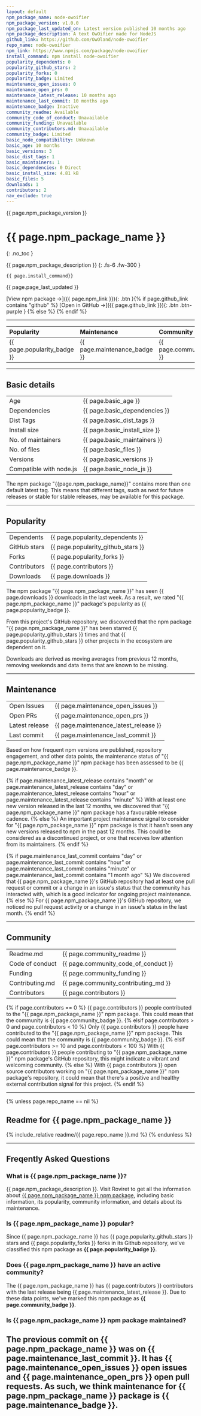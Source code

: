 ```yaml
---
layout: default
npm_package_name: node-owoifier
npm_package_version: v1.0.0
npm_package_last_updated_on: Latest version published 10 months ago
npm_package_description: A text OwOifier made for NodeJS
github_link: https://github.com/OwOland/node-owoifier
repo_name: node-owoifier
npm_link: https://www.npmjs.com/package/node-owoifier
install_command: npm install node-owoifier
popularity_dependents: 0
popularity_github_stars: 2
popularity_forks: 0
popularity_badge: Limited
maintenance_open_issues: 0
maintenance_open_prs: 0
maintenance_latest_release: 10 months ago
maintenance_last_commit: 10 months ago
maintenance_badge: Inactive
community_readme: Available
community_code_of_conduct: Unavailable
community_funding: Unavailable
community_contributors.md: Unavailable
community_badge: Limited
basic_node_compatibility: Unknown
basic_age: 10 months
basic_versions: 3
basic_dist_tags: 1
basic_maintainers: 1
basic_dependencies: 0 Direct
basic_install_size: 4.81 kB
basic_files: 5
downloads: 1
contributors: 2
nav_exclude: true
---
```


{{ page.npm_package_version }}
# {{ page.npm_package_name }}
{: .no_toc }

{{ page.npm_package_description }}
{: .fs-6 .fw-300 }

```
{{ page.install_command}}
```
{{ page.page_last_updated }}

[View npm package →]({{ page.npm_link }}){: .btn }{% if page.github_link contains "github" %}
[Open in GitHub →]({{ page.github_link }}){: .btn .btn-purple }
{% else %}
{% endif %}

---

| Popularity                   | Maintenance                  | Community                   | Readme File                 |
|:-----------------------------|:-----------------------------|:----------------------------|:----------------------------|
| {{ page.popularity_badge }}  | {{ page.maintenance_badge }} | {{ page.community_badge }}  | {{ page.community_readme }} |


---

## Basic details

|                          |                              | 
|:-------------------------|:-----------------------------|
| Age                      | {{ page.basic_age }}         |
| Dependencies             | {{ page.basic_dependencies }}|
| Dist Tags                | {{ page.basic_dist_tags }}   |
| Install size             | {{ page.basic_install_size }}|
| No. of maintainers       | {{ page.basic_maintainers }} |
| No. of files             | {{ page.basic_files }}       |
| Versions                 | {{ page.basic_versions }}    |
| Compatible with node.js  | {{ page.basic_node_js }}     |

The npm package "{{page.npm_package_name}}" contains more than one default latest tag. This means that different tags, such as next for future releases or stable for stable releases, may be available for this package.

---

## Popularity

|                              |                                        | 
|:-----------------------------|:---------------------------------------|
| Dependents                   | {{ page.popularity_dependents }}       |
| GitHub stars                 | {{ page.popularity_github_stars }}     |
| Forks                        | {{ page.popularity_forks }}            |
| Contributors                 | {{ page.contributors }}     |
| Downloads                    | {{ page.downloads }}                   |

The npm package "{{ page.npm_package_name }}" has seen {{ page.downloads }} downloads in the last week. As a result, we rated "{{ page.npm_package_name }}" package's popularity as {{ page.popularity_badge }}.

From this project's GitHub repository, we discovered that the npm package "{{ page.npm_package_name }}" has been starred {{ page.popularity_github_stars }} times and that {{ page.popularity_github_stars }} other projects in the ecosystem are dependent on it.

Downloads are derived as moving averages from previous 12 months, removing weekends and data items that are known to be missing.

---

## Maintenance 

|                              |                                        | 
|:-----------------------------|:---------------------------------------|
| Open Issues                  | {{ page.maintenance_open_issues }}     |
| Open PRs                     | {{ page.maintenance_open_prs }}        |
| Latest release               | {{ page.maintenance_latest_release }}  |
| Last commit                  | {{ page.maintenance_last_commit }}     |

Based on how frequent npm versions are published, repository engagement, and other data points, the maintenance status of "{{ page.npm_package_name }}" npm package has been assessed to be {{ page.maintenance_badge }}.

{% if page.maintenance_latest_release contains "month" or page.maintenance_latest_release contains "day" or page.maintenance_latest_release contains "hour" or page.maintenance_latest_release contains "minute" %}
With at least one new version released in the last 12 months, we discovered that "{{ page.npm_package_name }}" npm package has a favourable release cadence.
{% else %}
An important project maintenance signal to consider for "{{ page.npm_package_name }}" npm package is that it hasn't seen any new versions released to npm in the past 12 months. This could be considered as a discontinued project, or one that receives low attention from its maintainers.
{% endif %}

{% if page.maintenance_last_commit contains "day" or page.maintenance_last_commit contains "hour" or page.maintenance_last_commit contains "minute" or page.maintenance_last_commit contains "1 month ago" %}
We discovered that {{ page.npm_package_name }}'s GitHub repository had at least one pull request or commit or a change in an issue's status that the community has interacted with, which is a good indicator for ongoing project maintenance.
{% else %}
For {{ page.npm_package_name }}'s GitHub repository, we noticed no pull request activity or a change in an issue's status in the last month.
{% endif %}

---

## Community

|                              |                                        | 
|:-----------------------------|:---------------------------------------|
| Readme.md                    | {{ page.community_readme }}            |
| Code of conduct              | {{ page.community_code_of_conduct }}   |
| Funding                      | {{ page.community_funding }}           |
| Contributing.md              | {{ page.community_contributing_md }}   |
| Contributors                 | {{ page.contributors }}                |

{% if page.contributors == 0 %}
{{ page.contributors }} people contributed to the "{{ page.npm_package_name }}" npm package. This could mean that the community is {{ page.community_badge }}.
{% elsif page.contributors > 0 and page.contributors < 10 %}
Only {{ page.contributors }} people have contributed to the "{{ page.npm_package_name }}" npm package. This could mean that the community is {{ page.community_badge }}.
{% elsif page.contributors >= 10 and page.contributors < 100 %}
With {{ page.contributors }} people contributing to "{{ page.npm_package_name }}" npm package's GitHub repository, this might indicate a vibrant and welcoming community.
{% else %}
With {{ page.contributors }} open source contributors working on "{{ page.npm_package_name }}" npm package's repository, it could mean that there's a positive and healthy external contribution signal for this project.
{% endif %}

---

{% unless page.repo_name == nil %}
## Readme for {{ page.npm_package_name }}
{% include_relative readme/{{ page.repo_name }}.md %}
{% endunless %}

---

## Freqently Asked Questions

### What is {{ page.npm_package_name }}?
{{ page.npm_package_description }}. Visit Roviret to get all the information about [{{ page.npm_package_name }} npm package](https://roviret.com/npm-package/), including basic information, its popularity, community information, and details about its maintenance.

### Is {{ page.npm_package_name }} popular?
Since {{ page.npm_package_name }} has {{ page.popularity_github_stars }} stars and {{ page.popularity_forks }} forks in its Github repository, we've classified this npm package as <b>{{ page.popularity_badge }}</b>.

### Does {{ page.npm_package_name }} have an active community?
The {{ page.npm_package_name }} has {{ page.contributors }} contributors with the last release being {{ page.maintenance_latest_release }}. Due to these data points, we've marked this npm package as <b>{{ page.community_badge }}</b>. 

### Is {{ page.npm_package_name }} npm package maintained?
The previous commit on {{ page.npm_package_name }} was on {{ page.maintenance_last_commit }}. It has {{ page.maintenance_open_issues }} open issues and {{ page.maintenance_open_prs }} open pull requests. As such, we think maintenance for {{ page.npm_package_name }} package is <b>{{ page.maintenance_badge }}</b>. 
---
